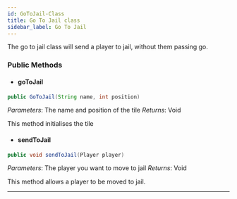 ```yaml
---
id: GoToJail-Class
title: Go To Jail class
sidebar_label: Go To Jail 
---
```


The go to jail class will send a player to jail, without them passing go. 

### Public Methods 
- #### goToJail
```java
public GoToJail(String name, int position)
```
*Parameters*: The name and position of the tile
*Returns*: Void

This method initialises the tile

- #### sendToJail
```java
public void sendToJail(Player player)
```
*Parameters*: The player you want to move to jail
*Returns*: Void

This method allows a player to be moved to jail.

---